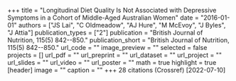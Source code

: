 +++
title = "Longitudinal Diet Quality Is Not Associated with Depressive Symptoms in a Cohort of Middle-Aged Australian Women"
date = "2016-01-01"
authors = ["JS Lai", "C Oldmeadow", "AJ Hure", "M McEvoy", "J Byles", "J Attia"]
publication_types = ["2"]
publication = "British Journal of Nutrition, 115(5) 842--850."
publication_short = "British Journal of Nutrition, 115(5) 842--850."
url_code = ""
image_preview = ""
selected = false
projects = []
url_pdf = ""
url_preprint = ""
url_dataset = ""
url_project = ""
url_slides = ""
url_video = ""
url_poster = ""
math = true
highlight = true
[header]
image = ""
caption = ""
+++
28 citations (Crossref) [2022-07-10]
